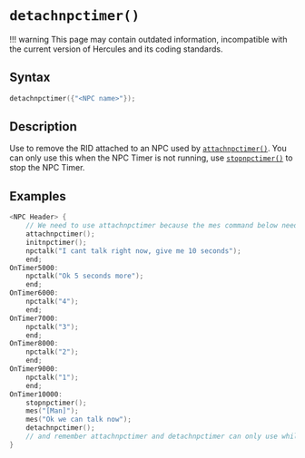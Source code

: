 # `detachnpctimer()`

!!! warning
	This page may contain outdated information, incompatible with the current version of Hercules and its coding standards.

## Syntax

```c
detachnpctimer({"<NPC name>"});
```

## Description

Use to remove the RID attached to an NPC used by [`attachnpctimer()`](attachnpctimer.md). You can only use this when the NPC Timer is not running, use [`stopnpctimer()`](stopnpctimer.md) to stop the NPC Timer.

## Examples

```c
<NPC Header> {
	// We need to use attachnpctimer because the mes command below needs RID attach
	attachnpctimer();
	initnpctimer();
	npctalk("I cant talk right now, give me 10 seconds");
	end;
OnTimer5000:
	npctalk("Ok 5 seconds more");
	end;
OnTimer6000:
	npctalk("4");
	end;
OnTimer7000:
	npctalk("3");
	end;
OnTimer8000:
	npctalk("2");
	end;
OnTimer9000:
	npctalk("1");
	end;
OnTimer10000:
	stopnpctimer();
	mes("[Man]");
	mes("Ok we can talk now");
	detachnpctimer();
	// and remember attachnpctimer and detachnpctimer can only use while the NPC timer is not running !
}
```
